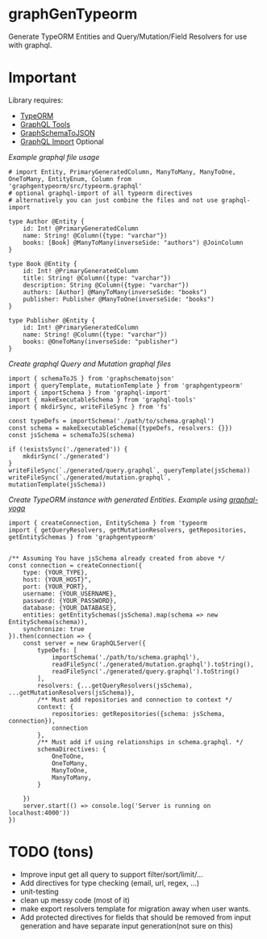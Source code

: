 # graphGenTypeorm
Generate TypeORM Entities and Query/Mutation/Field Resolvers for use with graphql.

# Important
Library requires:
+ [TypeORM](https://github.com/typeorm/typeorm)
+ [GraphQL Tools](https://github.com/apollographql/graphql-tools)
+ [GraphSchemaToJSON](https://github.com/jjwtay/graphSchemaToJson)
+ [GraphQL Import](https://github.com/prismagraphql/graphql-import) Optional



*Example graphql file usage*

    # import Entity, PrimaryGeneratedColumn, ManyToMany, ManyToOne, OneToMany, EntityEnum, Column from 'graphgentypeorm/src/typeorm.graphql'
    # optional graphql-import of all typeorm directives
    # alternatively you can just combine the files and not use graphql-import

    type Author @Entity {
        id: Int! @PrimaryGeneratedColumn
        name: String! @Column({type: "varchar"})
        books: [Book] @ManyToMany(inverseSide: "authors") @JoinColumn
    }

    type Book @Entity {
        id: Int! @PrimaryGeneratedColumn
        title: String! @Column({type: "varchar"})
        description: String @Column({type: "varchar"})
        authors: [Author] @ManyToMany(inverseSide: "books")
        publisher: Publisher @ManyToOne(inverseSide: "books")
    }

    type Publisher @Entity {
        id: Int! @PrimaryGeneratedColumn
        name: String! @Column({type: "varchar"})
        books: @OneToMany(inverseSide: "publisher")
    }

*Create graphql Query and Mutation graphql files*

    import { schemaToJS } from 'graphschematojson'
    import { queryTemplate, mutationTemplate } from 'graphgentypeorm'
    import { importSchema } from 'graphql-import'
    import { makeExecutableSchema } from 'graphql-tools'
    import { mkdirSync, writeFileSync } from 'fs'

    const typeDefs = importSchema('./path/to/schema.graphql')
    const schema = makeExecutableSchema({typeDefs, resolvers: {}})
    const jsSchema = schemaToJS(schema)

    if (!existsSync('./generated')) {
        mkdirSync('./generated')
    }
    writeFileSync(`./generated/query.graphql`, queryTemplate(jsSchema))
    writeFileSync(`./generated/mutation.graphql`, mutationTemplate(jsSchema))

*Create TypeORM instance with generated Entities. Example using [graphql-yoga](https://github.com/prismagraphql/graphql-yoga)*

    import { createConnection, EntitySchema } from 'typeorm
    import { getQueryResolvers, getMutationResolvers, getRepositories,  getEntitySchemas } from 'graphgentypeorm'


    /** Assuming You have jsSchema already created from above */
    const connection = createConnection({
        type: {YOUR_TYPE},
        host: {YOUR_HOST}",
        port: {YOUR_PORT},
        username: {YOUR_USERNAME},
        password: {YOUR_PASSWORD},
        database: {YOUR_DATABASE},
        entities: getEntitySchemas(jsSchema).map(schema => new EntitySchema(schema)),
        synchronize: true
    }).then(connection => {
        const server = new GraphQLServer({
            typeDefs: [
                importSchema('./path/to/schema.graphql'),
                readFileSync('./generated/mutation.graphql').toString(),
                readFileSync('./generated/query.graphql').toString()
            ],
            resolvers: {...getQueryResolvers(jsSchema), ...getMutationResolvers(jsSchema)},
            /** Must add repositories and connection to context */
            context: {
                repositories: getRepositories({schema: jsSchema, connection}),
                connection
            },
            /** Must add if using relationships in schema.graphql. */
            schemaDirectives: {
                OneToOne,
                OneToMany,
                ManyToOne,
                ManyToMany,
            }

        })
        server.start(() => console.log('Server is running on localhost:4000'))
    })


# TODO (tons)

+ Improve input get all query to support filter/sort/limit/...
+ Add directives for type checking (email, url, regex, ...)
+ unit-testing
+ clean up messy code (most of it)
+ make export resolvers template for migration away when user wants.
+ Add protected directives for fields that should be removed from input generation and have separate input generation(not sure on this)
